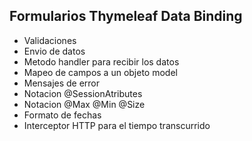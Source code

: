 ## Formularios Thymeleaf Data Binding

- Validaciones
- Envio de datos
- Metodo handler para recibir los datos
- Mapeo de campos a un objeto model
- Mensajes de error
- Notacion @SessionAtributes
- Notacion @Max @Min @Size
- Formato de fechas
- Interceptor HTTP para el tiempo transcurrido